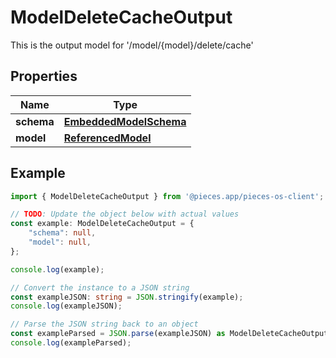 
# ModelDeleteCacheOutput

This is the output model for \'/model/\{model\}/delete/cache\'

## Properties

Name | Type
------------ | -------------
**schema** | [**EmbeddedModelSchema**](EmbeddedModelSchema)
**model** | [**ReferencedModel**](ReferencedModel)

## Example

```typescript
import { ModelDeleteCacheOutput } from '@pieces.app/pieces-os-client';

// TODO: Update the object below with actual values
const example: ModelDeleteCacheOutput = {
    "schema": null,
    "model": null,
};

console.log(example);

// Convert the instance to a JSON string
const exampleJSON: string = JSON.stringify(example);
console.log(exampleJSON);

// Parse the JSON string back to an object
const exampleParsed = JSON.parse(exampleJSON) as ModelDeleteCacheOutput;
console.log(exampleParsed);
```


